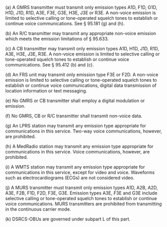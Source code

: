 (a) A GMRS transmitter must transmit only emission types A1D, F1D, G1D, H1D, J1D, R1D, A3E, F3E, G3E, H3E, J3E or R3E. A non-voice emission is limited to selective calling or tone-operated squelch tones to establish or continue voice communications. See § 95.181 (g) and (h).

(b) An R/C transmitter may transmit any appropriate non-voice emission which meets the emission limitations of § 95.633.

(c) A CB transmitter may transmit only emission types A1D, H1D, J1D, R1D, A3E, H3E, J3E, R3E. A non-voice emission is limited to selective calling or tone-operated squelch tones to establish or continue voice communications. See § 95.412 (b) and (c).

(d) An FRS unit may transmit only emission type F3E or F2D. A non-voice emission is limited to selective calling or tone-operated squelch tones to establish or continue voice communications, digital data transmission of location information or text messaging.

(e) No GMRS or CB transmitter shall employ a digital modulation or emission.

(f) No GMRS, CB or R/C transmitter shall transmit non-voice data.

(g) An LPRS station may transmit any emission type appropriate for communications in this service. Two-way voice communications, however, are prohibited.

(h) A MedRadio station may transmit any emission type appropriate for communications in this service. Voice communications, however, are prohibited.

(i) A WMTS station may transmit any emission type appropriate for communications in this service, except for video and voice. Waveforms such as electrocardiograms (ECGs) are not considered video.

(j) A MURS transmitter must transmit only emission types A1D, A2B, A2D, A3E, F2B, F1D, F2D, F3E, G3E. Emission types A3E, F3E and G3E include selective calling or tone-operated squelch tones to establish or continue voice communications. MURS transmitters are prohibited from transmitting in the continuous carrier mode.

(k) DSRCS-OBUs are governed under subpart L of this part.

